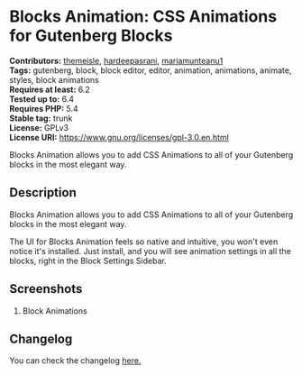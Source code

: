 # Blocks Animation: CSS Animations for Gutenberg Blocks #
**Contributors:** [themeisle](https://profiles.wordpress.org/themeisle/), [hardeepasrani](https://profiles.wordpress.org/hardeepasrani/), [mariamunteanu1](https://profiles.wordpress.org/mariamunteanu1/)  
**Tags:** gutenberg, block, block editor, editor, animation, animations, animate, styles, block animations  
**Requires at least:** 6.2  
**Tested up to:** 6.4  
**Requires PHP:** 5.4  
**Stable tag:** trunk  
**License:** GPLv3  
**License URI:** https://www.gnu.org/licenses/gpl-3.0.en.html  

Blocks Animation allows you to add CSS Animations to all of your Gutenberg blocks in the most elegant way.

## Description ##


Blocks Animation allows you to add CSS Animations to all of your Gutenberg blocks in the most elegant way.

The UI for Blocks Animation feels so native and intuitive, you won't even notice it's installed. Just install, and you will see animation settings in all the blocks, right in the Block Settings Sidebar.

## Screenshots ##

1. Block Animations


## Changelog ##

You can check the changelog [here.](https://github.com/Codeinwp/otter-blocks/blob/master/CHANGELOG.md)

